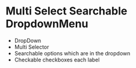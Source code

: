 # Multi Select Searchable DropdownMenu

 - DropDown
 - Multi Selector
 - Searchable options which are in the dropdown
 - Checkable checkboxes each label
